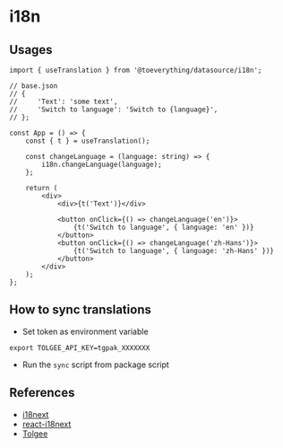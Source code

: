 # i18n

## Usages

```tsx
import { useTranslation } from '@toeverything/datasource/i18n';

// base.json
// {
//     'Text': 'some text',
//     'Switch to language': 'Switch to {language}',
// };

const App = () => {
    const { t } = useTranslation();

    const changeLanguage = (language: string) => {
        i18n.changeLanguage(language);
    };

    return (
        <div>
            <div>{t('Text')}</div>

            <button onClick={() => changeLanguage('en')}>
                {t('Switch to language', { language: 'en' })}
            </button>
            <button onClick={() => changeLanguage('zh-Hans')}>
                {t('Switch to language', { language: 'zh-Hans' })}
            </button>
        </div>
    );
};
```

## How to sync translations

-   Set token as environment variable

```shell
export TOLGEE_API_KEY=tgpak_XXXXXXX
```

-   Run the `sync` script from package script

## References

-   [i18next](https://www.i18next.com/)
-   [react-i18next](https://react.i18next.com/)
-   [Tolgee](https://tolgee.io/docs/)
